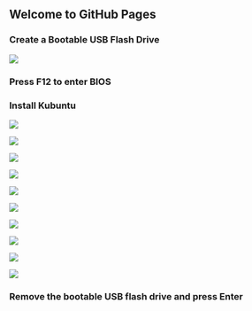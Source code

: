 ## Welcome to GitHub Pages

### Create a Bootable USB Flash Drive
![](./images/0.png)

### Press F12 to enter BIOS

### Install Kubuntu

![](./images/1.png)

![](./images/2.png)

![](./images/3.png)

![](./images/4.png)

![](./images/5.png)

![](./images/6.png)

![](./images/7.png)

![](./images/8.png)

![](./images/9.png)

![](./images/10.png)

### Remove the bootable USB flash drive and press Enter
